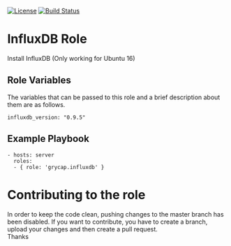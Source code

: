 [![License](https://img.shields.io/badge/license-Apache%202-blue.svg)](https://www.apache.org/licenses/LICENSE-2.0)
[![Build Status](https://travis-ci.org/grycap/ansible-role-kafka.svg?branch=master)](https://travis-ci.org/grycap/ansible-role-kafka)

InfluxDB Role
===================

Install InfluxDB (Only working for Ubuntu 16)

Role Variables
--------------

The variables that can be passed to this role and a brief description about them are as follows.

	influxdb_version: "0.9.5"

Example Playbook
----------------
```
- hosts: server
  roles:
  - { role: 'grycap.influxdb' }
```

Contributing to the role
========================
In order to keep the code clean, pushing changes to the master branch has been disabled. If you want to contribute, you have to create a branch, upload your changes and then create a pull request.  
Thanks
